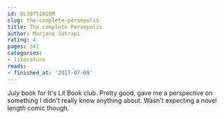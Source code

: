 ```yaml
---
id: OL10751810M
slug: the-complete-persepolis
title: The complete Persepolis
author: Marjane Satrapi
rating: 4
pages: 341
categories:
- literature
reads:
- finished_at: '2017-07-09'
---
```

July book for It's Lit Book club. Pretty good, gave me a perspective on something I didn't really know anything about. Wasn't expecting a novel length comic though.
